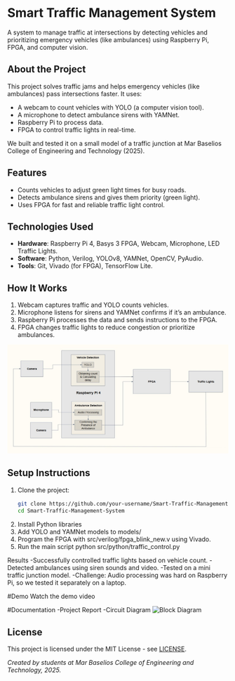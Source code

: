 # Smart Traffic Management System

A system to manage traffic at intersections by detecting vehicles and prioritizing emergency vehicles (like ambulances) using Raspberry Pi, FPGA, and computer vision.

## About the Project
This project solves traffic jams and helps emergency vehicles (like ambulances) pass intersections faster. It uses:
- A webcam to count vehicles with YOLO (a computer vision tool).
- A microphone to detect ambulance sirens with YAMNet.
- Raspberry Pi to process data.
- FPGA to control traffic lights in real-time.

We built and tested it on a small model of a traffic junction at Mar Baselios College of Engineering and Technology (2025).

## Features
- Counts vehicles to adjust green light times for busy roads.
- Detects ambulance sirens and gives them priority (green light).
- Uses FPGA for fast and reliable traffic light control.

## Technologies Used
- **Hardware**: Raspberry Pi 4, Basys 3 FPGA, Webcam, Microphone, LED Traffic Lights.
- **Software**: Python, Verilog, YOLOv8, YAMNet, OpenCV, PyAudio.
- **Tools**: Git, Vivado (for FPGA), TensorFlow Lite.

## How It Works
1. Webcam captures traffic and YOLO counts vehicles.
2. Microphone listens for sirens and YAMNet confirms if it’s an ambulance.
3. Raspberry Pi processes the data and sends instructions to the FPGA.
4. FPGA changes traffic lights to reduce congestion or prioritize ambulances.

![Block Diagram](docs/block_diagram.jpg)

## Setup Instructions
1. Clone the project:
   ```bash
   git clone https://github.com/your-username/Smart-Traffic-Management-System.git
   cd Smart-Traffic-Management-System
2. Install Python libraries
3. Add YOLO and YAMNet models to models/
4. Program the FPGA with src/verilog/fpga_blink_new.v using Vivado.
5. Run the main script
    python src/python/traffic_control.py

Results
-Successfully controlled traffic lights based on vehicle count.
-Detected ambulances using siren sounds and video.
-Tested on a mini traffic junction model.
-Challenge: Audio processing was hard on Raspberry Pi, so we tested it separately on a laptop.    

#Demo
Watch the demo video

#Documentation
-Project Report
-Circuit Diagram
![Block Diagram](docs/Circuit_Diagram.jpg)
## License
This project is licensed under the MIT License - see [LICENSE](LICENSE).

*Created by students at Mar Baselios College of Engineering and Technology, 2025.*
